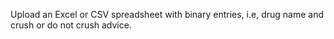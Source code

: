 Upload an Excel or CSV spreadsheet with binary entries, i.e, drug name and crush or do not crush advice. 
